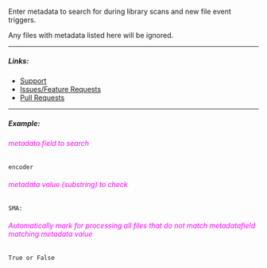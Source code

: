 
Enter metadata to search for during library scans and new file event triggers.

Any files with metadata listed here will be ignored.

---

##### Links:

- [Support](https://unmanic.app/discord)
- [Issues/Feature Requests](https://github.com/Unmanic/plugin.limit_library_search_by_metadata/issues)
- [Pull Requests](https://github.com/Unmanic/plugin.limit_library_search_by_metadata/pulls)

---

##### Example:

###### <span style="color:magenta">metadata field to search</span>
```
encoder
```

###### <span style="color:magenta">metadata value (substring) to check</span>
```
SMA:
```

###### <span style="color:magenta">Automatically mark for processing all files that do not match metadatafield matching metadata value</span>
```
True or False
```
